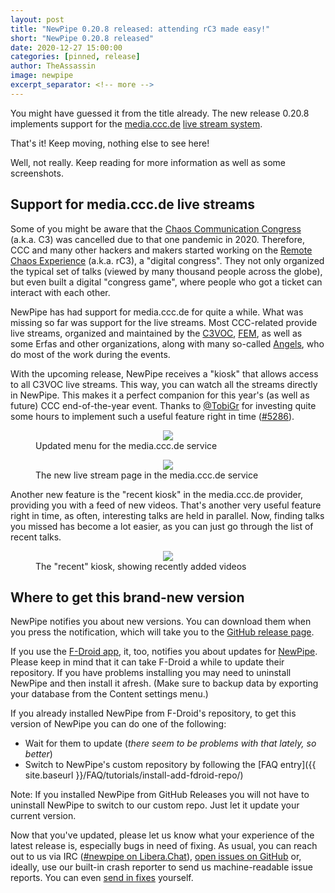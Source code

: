 ```yaml
---
layout: post
title: "NewPipe 0.20.8 released: attending rC3 made easy!"
short: "NewPipe 0.20.8 released"
date: 2020-12-27 15:00:00
categories: [pinned, release]
author: TheAssassin
image: newpipe
excerpt_separator: <!-- more -->
---
```


You might have guessed it from the title already. The new release 0.20.8 implements support for the [media.ccc.de](https://media.ccc.de) [live stream system](https://streaming.media.ccc.de).

That's it! Keep moving, nothing else to see here!

Well, not really. Keep reading for more information as well as some screenshots.


<!-- more -->


## Support for media.ccc.de live streams

Some of you might be aware that the [Chaos Communication Congress](https://events.ccc.de) (a.k.a. C3) was cancelled due to that one pandemic in 2020. Therefore, CCC and many other hackers and makers started working on the [Remote Chaos Experience](https://rc3.world/rc3/) (a.k.a. rC3), a "digital congress". They not only organized the typical set of talks (viewed by many thousand people across the globe), but even built a digital "congress game", where people who got a ticket can interact with each other.

NewPipe has had support for media.ccc.de for quite a while. What was missing so far was support for the live streams. Most CCC-related provide live streams, organized and maintained by the [C3VOC](https://c3voc.de/), [FEM](https://www.fem.tu-ilmenau.de/aktuelles/), as well as some Erfas and other organizations, along with many so-called [Angels](https://engelsystem.de/), who do most of the work during the events.

With the upcoming release, NewPipe receives a "kiosk" that allows access to all C3VOC live streams. This way, you can watch all the streams directly in NewPipe. This makes it a perfect companion for this year's (as well as future) CCC end-of-the-year event. Thanks to [@TobiGr](https://github.com/TobiGr) for investing quite some hours to implement such a useful feature right in time ([#5286](https://github.com/TeamNewPipe/NewPipe/pull/5286)).

<figure>
    <center>
        <img src="{{ site.baseurl }}/img/screenshot-streaming.media.ccc.de-1.png" class="img-responsive" class="media-ccc-de-screenshot">
    </center>
    <figcaption class="text-center">Updated menu for the media.ccc.de service</figcaption>
</figure>

<figure>
    <center>
        <img src="{{ site.baseurl }}/img/screenshot-streaming.media.ccc.de-3.png" class="img-responsive" class="media-ccc-de-screenshot">
    </center>
    <figcaption class="text-center">The new live stream page in the media.ccc.de service</figcaption>
</figure>

Another new feature is the "recent kiosk" in the media.ccc.de provider, providing you with a feed of new videos. That's another very useful feature right in time, as often, interesting talks are held in parallel. Now, finding talks you missed has become a lot easier, as you can just go through the list of recent talks.

<figure>
    <center>
        <img src="{{ site.baseurl }}/img/screenshot-streaming.media.ccc.de-2.png" class="img-responsive" class="media-ccc-de-screenshot">
    </center>
    <figcaption class="text-center">The "recent" kiosk, showing recently added videos</figcaption>
</figure>


## Where to get this brand-new version

NewPipe notifies you about new versions. You can download them when you press the notification, which will take you to the [GitHub release page](https://github.com/TeamNewPipe/NewPipe/releases).

If you use the [F-Droid app](https://f-droid.org/), it, too, notifies you about updates for [NewPipe](https://f-droid.org/packages/org.schabi.newpipe/). Please keep in mind that it can take F-Droid a while to update their repository. If you have problems installing you may need to uninstall NewPipe and then install it afresh. (Make sure to backup data by exporting your database from the Content settings menu.)

If you already installed NewPipe from F-Droid's repository, to get this version of NewPipe you can do one of the following:
- Wait for them to update (_there seem to be problems with that lately, so better_)
- Switch to NewPipe's custom repository by following the [FAQ entry]({{ site.baseurl }}/FAQ/tutorials/install-add-fdroid-repo/)

Note: If you installed NewPipe from GitHub Releases you will not have to uninstall NewPipe to switch to our custom repo. Just let it update your current version.

Now that you've updated, please let us know what your experience of the latest release is, especially bugs in need of fixing. As usual, you can reach out to us via IRC ([#newpipe on Libera.Chat](ircs://irc.libera.chat:6697/newpipe)), [open issues on GitHub](TeamNewPipe/NewPipe/issues/new) or, ideally, use our built-in crash reporter to send us machine-readable issue reports. You can even [send in fixes](https://github.com/TeamNewPipe/NewPipe/blob/dev/.github/CONTRIBUTING.md#bug-fixing) yourself.
